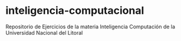 inteligencia-computacional
==========================

Repositorio de Ejercicios de la materia Inteligencia Computación de la Universidad Nacional del Litoral
